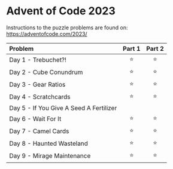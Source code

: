 ﻿# Advent of Code 2023

Instructions to the puzzle problems are found on: https://adventofcode.com/2023/

| **Problem**                              | Part 1 | Part 2 |
|:-----------------------------------------|:------:|:------:|
| Day  1 - Trebuchet?!                     | :star: | :star: |
| Day  2 - Cube Conundrum                  | :star: | :star: |
| Day  3 - Gear Ratios                     | :star: | :star: |
| Day  4 - Scratchcards                    | :star: | :star: |
| Day  5 - If You Give A Seed A Fertilizer |        |        |
| Day  6 - Wait For It                     | :star: | :star: |
| Day  7 - Camel Cards                     | :star: | :star: |
| Day  8 - Haunted Wasteland               | :star: | :star: |
| Day  9 - Mirage Maintenance              | :star: | :star: |

